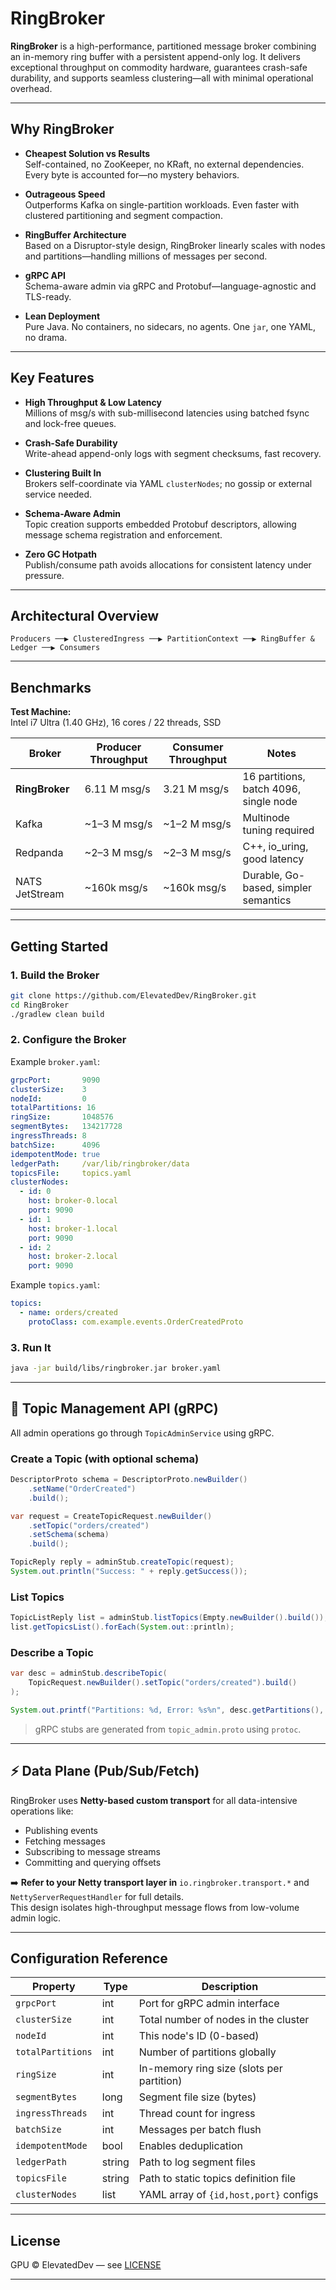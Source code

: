 # RingBroker 

**RingBroker** is a high-performance, partitioned message broker combining an in-memory ring buffer with a persistent append-only log. It delivers exceptional throughput on commodity hardware, guarantees crash-safe durability, and supports seamless clustering—all with minimal operational overhead.

---

## Why RingBroker

- **Cheapest Solution vs Results**  
  Self-contained, no ZooKeeper, no KRaft, no external dependencies. Every byte is accounted for—no mystery behaviors.

- **Outrageous Speed**  
  Outperforms Kafka on single-partition workloads. Even faster with clustered partitioning and segment compaction.

- **RingBuffer Architecture**  
  Based on a Disruptor-style design, RingBroker linearly scales with nodes and partitions—handling millions of messages per second.

- **gRPC API**  
  Schema-aware admin via gRPC and Protobuf—language-agnostic and TLS-ready.

- **Lean Deployment**  
  Pure Java. No containers, no sidecars, no agents. One `jar`, one YAML, no drama.

---

## Key Features

- **High Throughput & Low Latency**  
  Millions of msg/s with sub-millisecond latencies using batched fsync and lock-free queues.

- **Crash-Safe Durability**  
  Write-ahead append-only logs with segment checksums, fast recovery.

- **Clustering Built In**  
  Brokers self-coordinate via YAML `clusterNodes`; no gossip or external service needed.

- **Schema-Aware Admin**  
  Topic creation supports embedded Protobuf descriptors, allowing message schema registration and enforcement.

- **Zero GC Hotpath**  
  Publish/consume path avoids allocations for consistent latency under pressure.

---

## Architectural Overview

```
Producers ──▶ ClusteredIngress ──▶ PartitionContext ──▶ RingBuffer & Ledger ──▶ Consumers
```

---

## Benchmarks

**Test Machine:**  
Intel i7 Ultra (1.40 GHz), 16 cores / 22 threads, SSD

| Broker         | Producer Throughput | Consumer Throughput | Notes                                       |
|----------------|---------------------|----------------------|---------------------------------------------|
| **RingBroker** | 6.11 M msg/s        | 3.21 M msg/s         | 16 partitions, batch 4096, single node      |
| Kafka          | ~1–3 M msg/s        | ~1–2 M msg/s         | Multinode tuning required                   |
| Redpanda       | ~2–3 M msg/s        | ~2–3 M msg/s         | C++, io_uring, good latency                 |
| NATS JetStream | ~160k msg/s         | ~160k msg/s          | Durable, Go-based, simpler semantics        |

---

## Getting Started

### 1. Build the Broker

```bash
git clone https://github.com/ElevatedDev/RingBroker.git
cd RingBroker
./gradlew clean build
```

### 2. Configure the Broker

Example `broker.yaml`:

```yaml
grpcPort:       9090
clusterSize:    3
nodeId:         0
totalPartitions: 16
ringSize:       1048576
segmentBytes:   134217728
ingressThreads: 8
batchSize:      4096
idempotentMode: true
ledgerPath:     /var/lib/ringbroker/data
topicsFile:     topics.yaml
clusterNodes:
  - id: 0
    host: broker-0.local
    port: 9090
  - id: 1
    host: broker-1.local
    port: 9090
  - id: 2
    host: broker-2.local
    port: 9090
```

Example `topics.yaml`:

```yaml
topics:
  - name: orders/created
    protoClass: com.example.events.OrderCreatedProto
```

### 3. Run It

```bash
java -jar build/libs/ringbroker.jar broker.yaml
```

---

## 🔧 Topic Management API (gRPC)

All admin operations go through `TopicAdminService` using gRPC.

### Create a Topic (with optional schema)

```java
DescriptorProto schema = DescriptorProto.newBuilder()
    .setName("OrderCreated")
    .build();

var request = CreateTopicRequest.newBuilder()
    .setTopic("orders/created")
    .setSchema(schema)
    .build();

TopicReply reply = adminStub.createTopic(request);
System.out.println("Success: " + reply.getSuccess());
```

### List Topics

```java
TopicListReply list = adminStub.listTopics(Empty.newBuilder().build());
list.getTopicsList().forEach(System.out::println);
```

### Describe a Topic

```java
var desc = adminStub.describeTopic(
    TopicRequest.newBuilder().setTopic("orders/created").build()
);

System.out.printf("Partitions: %d, Error: %s%n", desc.getPartitions(), desc.getError());
```

> gRPC stubs are generated from `topic_admin.proto` using `protoc`.

---

## ⚡ Data Plane (Pub/Sub/Fetch)

RingBroker uses **Netty-based custom transport** for all data-intensive operations like:

- Publishing events  
- Fetching messages  
- Subscribing to message streams  
- Committing and querying offsets  

➡️ **Refer to your Netty transport layer in** `io.ringbroker.transport.*` and `NettyServerRequestHandler` for full details.  
This design isolates high-throughput message flows from low-volume admin logic.

---

## Configuration Reference

| Property          | Type    | Description                              |
|------------------|---------|------------------------------------------|
| `grpcPort`       | int     | Port for gRPC admin interface            |
| `clusterSize`    | int     | Total number of nodes in the cluster     |
| `nodeId`         | int     | This node's ID (0-based)                 |
| `totalPartitions`| int     | Number of partitions globally            |
| `ringSize`       | int     | In-memory ring size (slots per partition)|
| `segmentBytes`   | long    | Segment file size (bytes)                |
| `ingressThreads` | int     | Thread count for ingress                 |
| `batchSize`      | int     | Messages per batch flush                 |
| `idempotentMode` | bool    | Enables deduplication                    |
| `ledgerPath`     | string  | Path to log segment files                |
| `topicsFile`     | string  | Path to static topics definition file    |
| `clusterNodes`   | list    | YAML array of `{id,host,port}` configs   |

---

## License

GPU © ElevatedDev — see [LICENSE](LICENSE)

---
